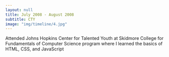 ```yaml
---
layout: null
title: July 2008 - August 2008
subtitle: CTY
image: "img/timeline/4.jpg"
---
```

Attended Johns Hopkins Center for Talented Youth at Skidmore College for Fundamentals of Computer Science program where I learned the basics of HTML, CSS, and JavaScript